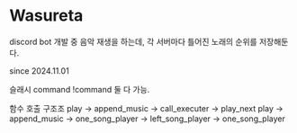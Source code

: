 # Wasureta 
discord bot 개발 중
음악 재생을 하는데, 각 서버마다 틀어진 노래의 순위를 저장해둔다. 

since 2024.11.01

슬래시 command !command 둘 다 가능. 

함수 호출 구조조
play -> append_music -> call_executer -> play_next
play -> append_music -> one_song_player 
                     -> left_song_player -> one_song_player

